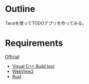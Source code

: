 # Outline
Taruiを使ってTODOアプリを作ってみる。

# Requirements
[Official](https://tauri.app/v1/guides/getting-started/prerequisites/)
- [Visual C++ Build tool  ](https://visualstudio.microsoft.com/ja/visual-cpp-build-tools/)
- [WebView2](https://developer.microsoft.com/en-us/microsoft-edge/webview2/?form=MA13LH#download-section)
- [Rust](https://www.rust-lang.org/ja/tools/install)

